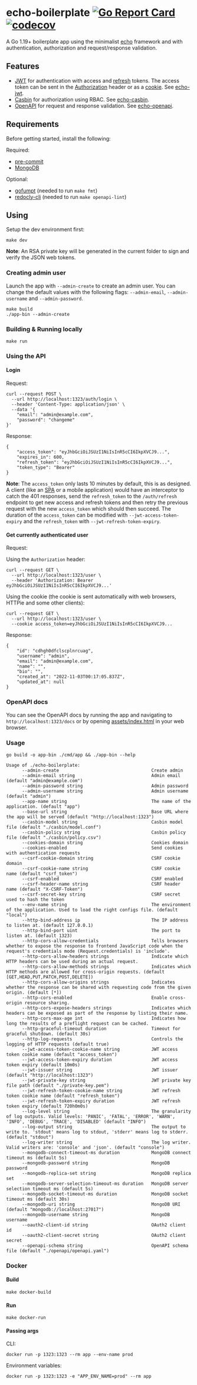 # echo-boilerplate [![Go Report Card](https://goreportcard.com/badge/github.com/alexferl/echo-boilerplate)](https://goreportcard.com/report/github.com/alexferl/echo-boilerplate) [![codecov](https://codecov.io/gh/alexferl/echo-boilerplate/branch/master/graph/badge.svg)](https://codecov.io/gh/alexferl/echo-boilerplate)

A Go 1.19+ boilerplate app using the minimalist [echo](https://github.com/labstack/echo) framework and with
authentication, authorization and request/response validation.

## Features
- [JWT](https://jwt.io/) for authentication with access and [refresh](https://auth0.com/blog/refresh-tokens-what-are-they-and-when-to-use-them/) tokens.
 The access token can be sent in the [Authorization](https://developer.mozilla.org/en-US/docs/Web/HTTP/Headers/Authorization) header or
 as a [cookie](https://developer.mozilla.org/en-US/docs/Web/HTTP/Cookies). See [echo-jwt](https://github.com/alexferl/echo-jwt).
- [Casbin](https://casbin.io/) for authorization using RBAC. See [echo-casbin](https://github.com/alexferl/echo-casbin).
- [OpenAPI](https://www.openapis.org/) for request and response validation. See [echo-openapi](https://github.com/alexferl/echo-openapi).

## Requirements
Before getting started, install the following:

Required:
- [pre-commit](https://pre-commit.com/#install)
- [MongoDB](https://www.mongodb.com/docs/manual/installation/#mongodb-installation-tutorials)

Optional:

- [gofumpt](https://pkg.go.dev/mvdan.cc/gofumpt) (needed to run `make fmt`)
- [redocly-cli](https://redocly.com/docs/cli/installation/) (needed to run `make openapi-lint`)

## Using
Setup the dev environment first:
```shell
make dev
```
**Note**: An RSA private key will be generated in the current folder to sign and verify the JSON web tokens.

### Creating admin user
Launch the app with `--admin-create` to create an admin user. You can change the default values with the following flags:
`--admin-email`, `--admin-username` and `--admin-password`.
```shell
make build
./app-bin --admin-create
```

### Building & Running locally
```shell
make run
```
### Using the API
#### Login
Request:
```shell
curl --request POST \
  --url http://localhost:1323/auth/login \
  --header 'Content-Type: application/json' \
  --data '{
	"email": "admin@example.com",
	"password": "changeme"
}'
```
Response:
```shell
{
	"access_token": "eyJhbGciOiJSUzI1NiIsInR5cCI6IkpXVCJ9...",
	"expires_in": 600,
	"refresh_token": "eyJhbGciOiJSUzI1NiIsInR5cCI6IkpXVCJ9...",
	"token_type": "Bearer"
}
```
**Note**: The `access_token` only lasts 10 minutes by default, this is as designed. A client
(like an [SPA](https://en.wikipedia.org/wiki/Single-page_application) or a mobile application) would have an interceptor
to catch the 401 responses, send the `refresh_token` to the `/auth/refresh` endpoint to get new access and refresh tokens and
then retry the previous request with the new `access_token` which should then succeed. The duration of the `access_token`
can be modified with `--jwt-access-token-expiry` and the `refresh_token` with `--jwt-refresh-token-expiry`.

#### Get currently authenticated user
Request:

Using the `Authorization` header:
```shell
curl --request GET \
  --url http://localhost:1323/user \
  --header 'Authorization: Bearer eyJhbGciOiJSUzI1NiIsInR5cCI6IkpXVCJ9...'
```

Using the cookie (the cookie is sent automatically with web browsers, HTTPie and some other clients):
```shell
curl --request GET \
  --url http://localhost:1323/user \
  --cookie access_token=eyJhbGciOiJSUzI1NiIsInR5cCI6IkpXVCJ9...
```

Response:
```shell
{
	"id": "cdhgh0dfclscplnrcuag",
	"username": "admin",
	"email": "admin@example.com",
	"name": "",
	"bio": "",
	"created_at": "2022-11-03T00:17:05.837Z",
	"updated_at": null
}
```

### OpenAPI docs
You can see the OpenAPI docs by running the app and navigating to `http://localhost:1323/docs` or by
opening [assets/index.html](assets/index.html) in your web browser.

### Usage
```shell
go build -o app-bin ./cmd/app && ./app-bin --help
```

```shell
Usage of ./echo-boilerplate:
      --admin-create                                   Create admin
      --admin-email string                             Admin email (default "admin@example.com")
      --admin-password string                          Admin password
      --admin-username string                          Admin username (default "admin")
      --app-name string                                The name of the application. (default "app")
      --base-url string                                Base URL where the app will be served (default "http://localhost:1323")
      --casbin-model string                            Casbin model file (default "./casbin/model.conf")
      --casbin-policy string                           Casbin policy file (default "./casbin/policy.csv")
      --cookies-domain string                          Cookies domain
      --cookies-enabled                                Send cookies with authentication requests
      --csrf-cookie-domain string                      CSRF cookie domain
      --csrf-cookie-name string                        CSRF cookie name (default "csrf_token")
      --csrf-enabled                                   CSRF enabled
      --csrf-header-name string                        CSRF header name (default "X-CSRF-Token")
      --csrf-secret-key string                         CSRF secret used to hash the token
      --env-name string                                The environment of the application. Used to load the right configs file. (default "local")
      --http-bind-address ip                           The IP address to listen at. (default 127.0.0.1)
      --http-bind-port uint                            The port to listen at. (default 1323)
      --http-cors-allow-credentials                    Tells browsers whether to expose the response to frontend JavaScript code when the request's credentials mode (Request.credentials) is 'include'.
      --http-cors-allow-headers strings                Indicate which HTTP headers can be used during an actual request.
      --http-cors-allow-methods strings                Indicates which HTTP methods are allowed for cross-origin requests. (default [GET,HEAD,PUT,PATCH,POST,DELETE])
      --http-cors-allow-origins strings                Indicates whether the response can be shared with requesting code from the given origin. (default [*])
      --http-cors-enabled                              Enable cross-origin resource sharing.
      --http-cors-expose-headers strings               Indicates which headers can be exposed as part of the response by listing their name.
      --http-cors-max-age int                          Indicates how long the results of a preflight request can be cached.
      --http-graceful-timeout duration                 Timeout for graceful shutdown. (default 30s)
      --http-log-requests                              Controls the logging of HTTP requests (default true)
      --jwt-access-token-cookie-name string            JWT access token cookie name (default "access_token")
      --jwt-access-token-expiry duration               JWT access token expiry (default 10m0s)
      --jwt-issuer string                              JWT issuer (default "http://localhost:1323")
      --jwt-private-key string                         JWT private key file path (default "./private-key.pem")
      --jwt-refresh-token-cookie-name string           JWT refresh token cookie name (default "refresh_token")
      --jwt-refresh-token-expiry duration              JWT refresh token expiry (default 720h0m0s)
      --log-level string                               The granularity of log outputs. Valid levels: 'PANIC', 'FATAL', 'ERROR', 'WARN', 'INFO', 'DEBUG', 'TRACE', 'DISABLED' (default "INFO")
      --log-output string                              The output to write to. 'stdout' means log to stdout, 'stderr' means log to stderr. (default "stdout")
      --log-writer string                              The log writer. Valid writers are: 'console' and 'json'. (default "console")
      --mongodb-connect-timeout-ms duration            MongoDB connect timeout ms (default 5s)
      --mongodb-password string                        MongoDB password
      --mongodb-replica-set string                     MongoDB replica set
      --mongodb-server-selection-timeout-ms duration   MongoDB server selection timeout ms (default 5s)
      --mongodb-socket-timeout-ms duration             MongoDB socket timeout ms (default 30s)
      --mongodb-uri string                             MongoDB URI (default "mongodb://localhost:27017")
      --mongodb-username string                        MongoDB username
      --oauth2-client-id string                        OAuth2 client id
      --oauth2-client-secret string                    OAuth2 client secret
      --openapi-schema string                          OpenAPI schema file (default "./openapi/openapi.yaml")
```

### Docker
#### Build
```shell
make docker-build
```

#### Run
```shell
make docker-run
```

#### Passing args
CLI:
```shell
docker run -p 1323:1323 --rm app --env-name prod
```

Environment variables:
```shell
docker run -p 1323:1323 -e "APP_ENV_NAME=prod" --rm app
```
